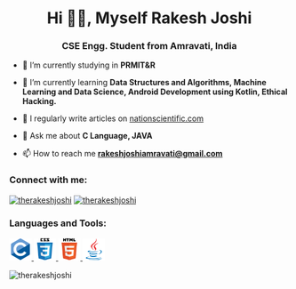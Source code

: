 <h1 align="center">Hi 👋🏻, Myself Rakesh Joshi</h1>
<h3 align="center">CSE Engg. Student from Amravati, India</h3>

- 🔭 I’m currently studying in **PRMIT&R**

- 🌱 I’m currently learning **Data Structures and Algorithms, Machine Learning and Data Science, Android Development using Kotlin, Ethical Hacking.**

- 📝 I regularly write articles on <a href = "Nationscientific.com"> nationscientific.com </a>

- 💬 Ask me about **C Language, JAVA**

- 📫 How to reach me **rakeshjoshiamravati@gmail.com**

<h3 align="left">Connect with me:</h3>
<p align="left">
<a href="https://linkedin.com/in/therakeshjoshi" target="blank"><img align="center" src="https://raw.githubusercontent.com/rahuldkjain/github-profile-readme-generator/master/src/images/icons/Social/linked-in-alt.svg" alt="therakeshjoshi" height="30" width="40" /></a>
<a href="https://instagram.com/therakeshjoshi" target="blank"><img align="center" src="https://raw.githubusercontent.com/rahuldkjain/github-profile-readme-generator/master/src/images/icons/Social/instagram.svg" alt="therakeshjoshi" height="30" width="40" /></a>
</p>

<h3 align="left">Languages and Tools:</h3>
<p align="left"> <a href="https://www.cprogramming.com/" target="_blank" rel="noreferrer"> <img src="https://raw.githubusercontent.com/devicons/devicon/master/icons/c/c-original.svg" alt="c" width="40" height="40"/> </a> <a href="https://www.w3schools.com/css/" target="_blank" rel="noreferrer"> <img src="https://raw.githubusercontent.com/devicons/devicon/master/icons/css3/css3-original-wordmark.svg" alt="css3" width="40" height="40"/> </a> <a href="https://www.w3.org/html/" target="_blank" rel="noreferrer"> <img src="https://raw.githubusercontent.com/devicons/devicon/master/icons/html5/html5-original-wordmark.svg" alt="html5" width="40" height="40"/> </a> <a href="https://www.java.com" target="_blank" rel="noreferrer"> <img src="https://raw.githubusercontent.com/devicons/devicon/master/icons/java/java-original.svg" alt="java" width="40" height="40"/> </a> </p>

<p><img align="center" src="https://github-readme-stats.vercel.app/api/top-langs?username=therakeshjoshi&show_icons=true&locale=en&layout=compact" alt="therakeshjoshi" /></p>
